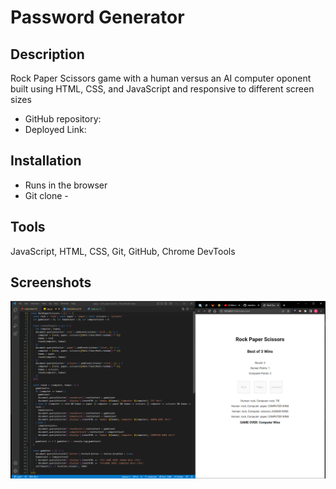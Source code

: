 # Password Generator
## Description
Rock Paper Scissors game with a human versus an AI computer oponent built using HTML, CSS, and JavaScript and responsive to different screen sizes

* GitHub repository: 
* Deployed Link: 

## Installation
* Runs in the browser
* Git clone - 

## Tools
JavaScript, HTML, CSS, Git, GitHub, Chrome DevTools

## Screenshots
![Rock Paper Scissors](./assets/images/rockPaperScissorsImg.png)